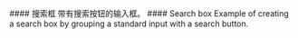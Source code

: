 <cn>
#### 搜索框
带有搜索按钮的输入框。
</cn>

<us>
#### Search box
Example of creating a search box by grouping a standard input with a search button.
</us>
